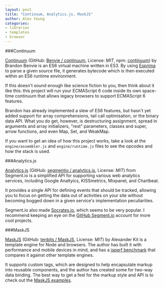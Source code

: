 ```yaml
---
layout: post
title: "Continuum, Analytics.js, MaskJS"
author: Alex Young
categories: 
- libraries
- templates
- browser
---
```


###Continuum

[Continuum](http://benvie.github.com/continuum/) (GitHub: [Benvie / continuum](https://github.com/Benvie/continuum), License: _MIT_, npm: [continuum](https://npmjs.org/package/continuum)) by Brandon Benvie is an ES6 virtual machine written in ES3.  By using [Esprima](http://esprima.org/) to parse a given source file, it generates bytecode which is then executed within an ES6 runtime environment.

If this doesn't sound enough like science fiction to you, then think about it like this: this project will run your ECMAScript 6 code inside its own space-time continuum that allows legacy browsers to support ECMAScript 6 features.

Brandon has already implemented a slew of ES6 features, but hasn't yet added support for array comprehensions, tail call optimisation, or the binary data API.  What you do get, however, is destructuring assignment, spread in arguments and array initializers, "rest" parameters, classes and super, arrow functions, and even Map, Set, and WeakMap.

If you want to get an idea of how this project works, take a look at the `engine/assembler.js` and `engine/runtime.js` files to see the opcodes and how the stack is used.

###Analytics.js

[Analytics.js](http://segmentio.github.com/analytics.js/) (GitHub: [segmentio / analytics.js](https://github.com/segmentio/analytics.js), License: _MIT_) from Segment.io is a simplified API for supporting various web analytics services, including Google Analtyics, KISSmetrics, Mixpanel, and Chartbeat.

It provides a single API for defining events that should be tracked, allowing you to focus on getting the data out of activities on your site without becoming bogged down in a given service's implementation peculiarities.

Segment.io also made [Socrates.io](http://socrates.io/), which seems to be very popular.  I recommend keeping an eye on the [GitHub Segment.io](https://github.com/segmentio) account for more cool projects.

###MaskJS

[MaskJS](http://libjs.it/#/mask) (GitHub: [tenbits / MaskJS](https://github.com/tenbits/MaskJS), License: _MIT_) by Alexander Kit is a template engine for Node and browsers.  The author has built it with performance and mobile devices in mind, and has a [jsperf benchmark](http://jsperf.com/javascript-template-engine-compare/27) that compares it against other template engines.

It supports custom tags, which are designed to help encapsulate markup into reusable components, and the author has created some for two-way data binding.  The best way to get a feel for the markup style and API is to check out the [MaskJS examples](http://libjs.it/#/mask/examples).
